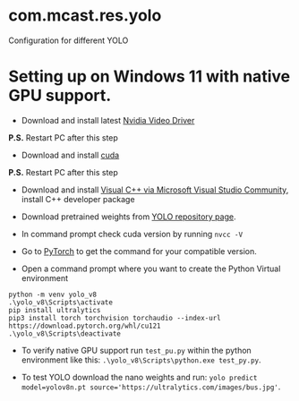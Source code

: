 # com.mcast.res.yolo
Configuration for different YOLO

# Setting up on Windows 11 with native GPU support.
- Download and install latest [Nvidia Video Driver](https://www.nvidia.com/download/index.aspx)

**P.S.** Restart PC after this step

- Download and install [cuda](https://developer.nvidia.com/cuda-downloads)

**P.S.** Restart PC after this step

- Download and install [Visual C++ via Microsoft Visual Studio Community](https://visualstudio.microsoft.com/vs/community/), install C++ developer package
- Download pretrained weights from [YOLO repository page](https://github.com/ultralytics/ultralytics).

- In command prompt check cuda version by running `nvcc -V`
- Go to [PyTorch](https://pytorch.org/get-started/locally/) to get the command for your compatible version. 
- Open a command prompt where you want to create the Python Virtual environment

```
python -m venv yolo_v8
.\yolo_v8\Scripts\activate
pip install ultralytics
pip3 install torch torchvision torchaudio --index-url https://download.pytorch.org/whl/cu121
.\yolo_v8\Scripts\deactivate
```

- To verify native GPU support run ```test_pu.py``` within the python environment like this: ```.\yolo_v8\Scripts\python.exe test_py.py```.

- To test YOLO download the nano weights and run: ```yolo predict model=yolov8n.pt source='https://ultralytics.com/images/bus.jpg'```.
